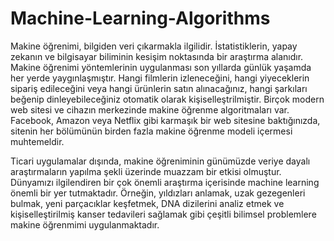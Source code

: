# Machine-Learning-Algorithms

Makine öğrenimi, bilgiden veri çıkarmakla ilgilidir. İstatistiklerin, yapay zekanın ve bilgisayar biliminin kesişim noktasında bir araştırma alanıdır. Makine öğrenimi yöntemlerinin uygulanması son yıllarda günlük yaşamda her yerde yaygınlaşmıştır. Hangi filmlerin izleneceğini, hangi yiyeceklerin sipariş edileceğini veya hangi ürünlerin satın alınacağınız, hangi şarkıları beğenip dinleyebileceğiniz otomatik olarak kişiselleştrilmiştir. Birçok modern web sitesi ve cihazın merkezinde makine öğrenme algoritmaları var. Facebook, Amazon veya Netflix gibi karmaşık bir web sitesine baktığınızda, sitenin her bölümünün birden fazla makine öğrenme modeli içermesi muhtemeldir.

Ticari uygulamalar dışında, makine öğreniminin günümüzde veriye dayalı araştırmaların yapılma şekli üzerinde muazzam bir etkisi olmuştur. Dünyamızı ilgilendiren bir çok önemli araştırma içerisinde machine learning önemli bir yer tutmaktadır. Örneğin, yıldızları anlamak, uzak gezegenleri bulmak, yeni parçacıklar keşfetmek, DNA dizilerini analiz etmek ve kişiselleştirilmiş kanser tedavileri sağlamak gibi çeşitli bilimsel problemlere makine öğrenmimi uygulanmaktadır.
